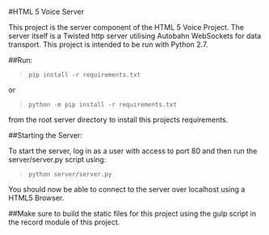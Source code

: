 #HTML 5 Voice Server

This project is the server component of the HTML 5 Voice Project.  The server itself
is a Twisted http server utilising Autobahn WebSockets for data transport.  This project
is intended to be run with Python 2.7.

##Run:

>`pip install -r requirements.txt`

or

>`python -m pip install -r requirements.txt`

from the root server directory to install this projects requirements.

##Starting the Server:

To start the server, log in as a user with access to port 80 and then run the 
server/server.py script using:

>`python server/server.py`

You should now be able to connect to the server over localhost using a HTML5 Browser.

##Make sure to build the static files for this project using the gulp script in the record module of this project.